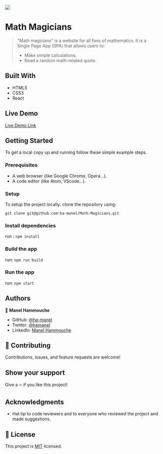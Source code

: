 ![](https://img.shields.io/badge/Microverse-blueviolet)

# Math Magicians

> "Math magicians" is a website for all fans of mathematics. It is a Single Page App (SPA) that allows users to:
> * Make simple calculations.
> * Read a random math-related quote.


## Built With

- HTML5
- CSS3
- React


## Live Demo

[Live Demo Link](https://ha-manel.github.io/)


## Getting Started

To get a local copy up and running follow these simple example steps.

### Prerequisites

- A web browser (like Google Chrome, Opera...).
- A code editor (like Atom, VScode...).

### Setup

To setup the project locally: clone the repository using:

```
git clone git@github.com:ha-manel/Math-Magicians.git
```

### Install dependencies

run : `npm install`

### Build the app

run: `npm run build`

### Run the app

run: `npm start`

## Authors

👤 **Manel Hammouche**

- GitHub: [@ha-manel](https://github.com/ha-manel)
- Twitter: [@hamanel](https://twitter.com/ha_manel_)
- LinkedIn: [Manel Hammouche](https://www.linkedin.com/in/manel-hammouche/)

## 🤝 Contributing

Contributions, issues, and feature requests are welcome!

## Show your support

Give a ⭐️ if you like this project!

## Acknowledgments

- Hat tip to code reviewers and to everyone who reviewed the project and made suggestions.

## 📝 License

This project is [MIT](./MIT.md) licensed.
